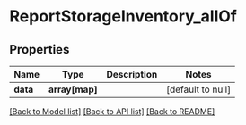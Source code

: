 # ReportStorageInventory_allOf

## Properties
Name | Type | Description | Notes
------------ | ------------- | ------------- | -------------
**data** | **array[map]** |  | [default to null]

[[Back to Model list]](../README.md#documentation-for-models) [[Back to API list]](../README.md#documentation-for-api-endpoints) [[Back to README]](../README.md)


